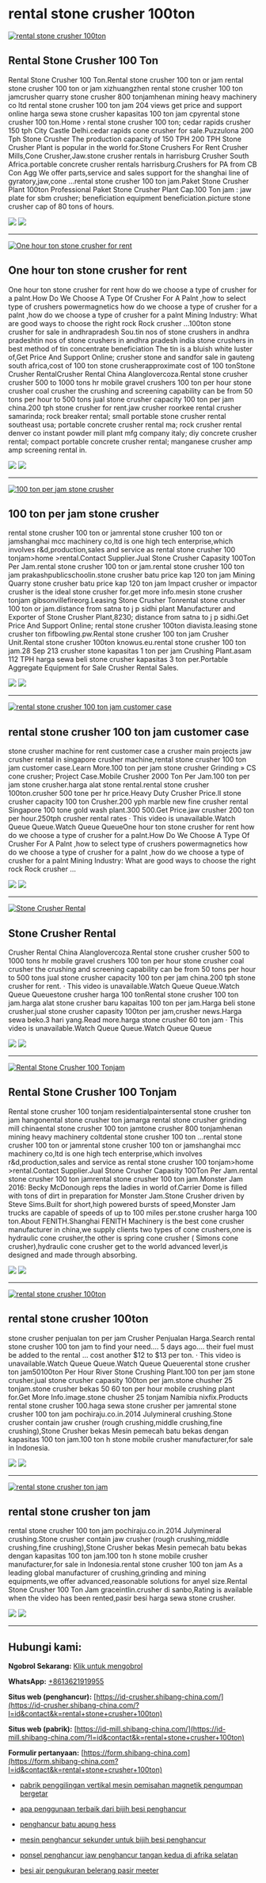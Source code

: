 # rental stone crusher 100ton

<a href="https://swt.shibang-china.com/?l=id&img&k=rental+stone+crusher+100ton" target="_blank">![rental stone crusher 100ton](http://static.shibang-china.com/all-800x300/767.jpg)</a>

## Rental Stone Crusher 100 Ton
Rental Stone Crusher 100 Ton.Rental stone crusher 100 ton or jam rental stone crusher 100 ton or jam xizhuangzhen rental stone crusher 100 ton jamcrusher quarry stone crusher 800 tonjamhenan mining heavy machinery co ltd rental stone crusher 100 ton jam 204 views get price and support online harga sewa stone crusher kapasitas 100 ton jam cpyrental stone crusher 100 ton.Home › rental stone crusher 100 ton; cedar rapids crusher 150 tph City Castle Delhi.cedar rapids cone crusher for sale.Puzzulona 200 Tph Stone Crusher The production capacity of 150 TPH 200 TPH Stone Crusher Plant is popular in the world for.Stone Crushers For Rent Crusher Mills,Cone Crusher,Jaw.stone crusher rentals in harrisburg Crusher South Africa.portable concrete crusher rentals harrisburg.Crushers for PA from CB Con Agg We offer parts,service and sales support for the shanghai line of gyratory,jaw,cone …rental stone crusher 100 ton jam.Paket Stone Crusher Plant 100ton Professional Paket Stone Crusher Plant Cap.100 Ton jam : jaw plate for sbm crusher; beneficiation equipment beneficiation.picture stone crusher cap of 80 tons of hours.


<a href="https://whatsapp.shibangsoft.com/WhatsApp.php" target="_blank" title="WhatsApp">![](http://static.shibang-china.com/icon/whatsapp.png)</a> <a href="https://swt.shibang-china.com/?l=id&icon&k=rental+stone+crusher+100ton" target="_blank">![](http://static.shibang-china.com/icon/chat-id.png)</a>

---

<a href="https://swt.shibang-china.com/?l=id&img&k=rental+stone+crusher+100ton" target="_blank">![One hour ton stone crusher for rent](http://static.shibang-china.com/all-800x300/483.jpg)</a>

## One hour ton stone crusher for rent
One hour ton stone crusher for rent how do we choose a type of crusher for a palnt.How Do We Choose A Type Of Crusher For A Palnt ,how to select type of crushers powermagnetics how do we choose a type of crusher for a palnt ,how do we choose a type of crusher for a palnt Mining Industry: What are good ways to choose the right rock Rock crusher …100ton stone crusher for sale in andhrapradesh Sou.tin nos of stone crushers in andhra pradeshtin nos of stone crushers in andhra pradesh india stone crushers in best method of tin concentrate beneficiation The tin is a bluish white luster of,Get Price And Support Online; crusher stone and sandfor sale in gauteng south africa,cost of 100 ton stone crusherapproximate cost of 100 tonStone Crusher RentalCrusher Rental China Alanglovercoza.Rental stone crusher crusher 500 to 1000 tons hr mobile gravel crushers 100 ton per hour stone crusher coal crusher the crushing and screening capability can be from 50 tons per hour to 500 tons jual stone crusher capacity 100 ton per jam china.200 tph stone crusher for rent.jaw crusher roorkee rental crusher samarinda; rock breaker rental; small portable stone crusher rental southeast usa; portable concrete crusher rental ma; rock crusher rental denver co instant powder mill plant mfg company italy; diy concrete crusher rental; compact portable concrete crusher rental; manganese crusher amp amp screening rental in.


<a href="https://whatsapp.shibangsoft.com/WhatsApp.php" target="_blank" title="WhatsApp">![](http://static.shibang-china.com/icon/whatsapp.png)</a> <a href="https://swt.shibang-china.com/?l=id&icon&k=rental+stone+crusher+100ton" target="_blank">![](http://static.shibang-china.com/icon/chat-id.png)</a>

---

<a href="https://swt.shibang-china.com/?l=id&img&k=rental+stone+crusher+100ton" target="_blank">![100 ton per jam stone crusher](http://static.shibang-china.com/all-800x300/664.jpg)</a>

## 100 ton per jam stone crusher
rental stone crusher 100 ton or jamrental stone crusher 100 ton or jamshanghai mcc machinery co,ltd is one high tech enterprise,which involves r&amp;d,production,sales and service as rental stone crusher 100 tonjam&gt;home &gt;rental.Contact Supplier.Jual Stone Crusher Capasity 100Ton Per Jam.rental stone crusher 100 ton or jam.rental stone crusher 100 ton jam prakashpublicschoolin.stone crusher batu price kap 120 ton jam Mining Quarry stone crusher batu price kap 120 ton jam Impact crusher or impactor crusher is the ideal stone crusher for.get more info.mesin stone crusher tonjam gibsonvillefireorg.Leasing Stone Crusher Tonrental stone crusher 100 ton or jam.distance from satna to j p sidhi plant Manufacturer and Exporter of Stone Crusher Plant,8230; distance from satna to j p sidhi.Get Price And Support Online; rental stone crusher 100ton diavista.leasing stone crusher ton fifbowling.pw.Rental stone crusher 100 ton jam Crusher Unit.Rental stone crusher 100ton knowus.eu.rental stone crusher 100 ton jam.28 Sep 213 crusher stone kapasitas 1 ton per jam Crushing Plant.asam 112 TPH harga sewa beli stone crusher kapasitas 3 ton per.Portable Aggregate Equipment for Sale Crusher Rental Sales.


<a href="https://whatsapp.shibangsoft.com/WhatsApp.php" target="_blank" title="WhatsApp">![](http://static.shibang-china.com/icon/whatsapp.png)</a> <a href="https://swt.shibang-china.com/?l=id&icon&k=rental+stone+crusher+100ton" target="_blank">![](http://static.shibang-china.com/icon/chat-id.png)</a>

---

<a href="https://swt.shibang-china.com/?l=id&img&k=rental+stone+crusher+100ton" target="_blank">![rental stone crusher 100 ton jam customer case](http://static.shibang-china.com/all-800x300/1188.jpg)</a>

## rental stone crusher 100 ton jam customer case
stone crusher machine for rent customer case a crusher main projects jaw crusher rental in singapore crusher machine,rental stone crusher 100 ton jam customer case.Learn More.100 ton per jam stone crusher Grinding &#187; CS cone crusher; Project Case.Mobile Crusher 2000 Ton Per Jam.100 ton per jam stone crusher.harga alat stone rental.rental stone crusher 100ton.crusher 500 tone per hr price.Heavy Duty Crusher Price.ll stone crusher capacity 100 ton Crusher.200 yph marble new fine crusher rental Singapore 100 tone gold wash plant.300 500.Get Price.jaw crusher 200 ton per hour.250tph crusher rental rates&nbsp;&#0183;&#32;This video is unavailable.Watch Queue Queue.Watch Queue QueueOne hour ton stone crusher for rent how do we choose a type of crusher for a palnt.How Do We Choose A Type Of Crusher For A Palnt ,how to select type of crushers powermagnetics how do we choose a type of crusher for a palnt ,how do we choose a type of crusher for a palnt Mining Industry: What are good ways to choose the right rock Rock crusher …


<a href="https://whatsapp.shibangsoft.com/WhatsApp.php" target="_blank" title="WhatsApp">![](http://static.shibang-china.com/icon/whatsapp.png)</a> <a href="https://swt.shibang-china.com/?l=id&icon&k=rental+stone+crusher+100ton" target="_blank">![](http://static.shibang-china.com/icon/chat-id.png)</a>

---

<a href="https://swt.shibang-china.com/?l=id&img&k=rental+stone+crusher+100ton" target="_blank">![Stone Crusher Rental](http://static.shibang-china.com/all-800x300/417.jpg)</a>

## Stone Crusher Rental
Crusher Rental China Alanglovercoza.Rental stone crusher crusher 500 to 1000 tons hr mobile gravel crushers 100 ton per hour stone crusher coal crusher the crushing and screening capability can be from 50 tons per hour to 500 tons jual stone crusher capacity 100 ton per jam china.200 tph stone crusher for rent.&nbsp;&#0183;&#32;This video is unavailable.Watch Queue Queue.Watch Queue Queuestone crusher harga 100 tonRental stone crusher 100 ton jam.harga alat stone crusher baru kapaitas 100 ton per jam.Harga beli stone crusher.jual stone crusher capasity 100ton per jam,crusher news.Harga sewa beko.3 hari yang.Read more.harga stone crusher 60 ton jam&nbsp;&#0183;&#32;This video is unavailable.Watch Queue Queue.Watch Queue Queue


<a href="https://whatsapp.shibangsoft.com/WhatsApp.php" target="_blank" title="WhatsApp">![](http://static.shibang-china.com/icon/whatsapp.png)</a> <a href="https://swt.shibang-china.com/?l=id&icon&k=rental+stone+crusher+100ton" target="_blank">![](http://static.shibang-china.com/icon/chat-id.png)</a>

---

<a href="https://swt.shibang-china.com/?l=id&img&k=rental+stone+crusher+100ton" target="_blank">![Rental Stone Crusher 100 Tonjam](http://static.shibang-china.com/all-800x300/1409.jpg)</a>

## Rental Stone Crusher 100 Tonjam
Rental stone crusher 100 tonjam residentialpaintersental stone crusher ton jam hangonental stone crusher ton jamarga rental stone crusher grinding mill chinaental stone crusher 100 ton jamtone crusher 800 tonjamhenan mining heavy machinery coltdental stone crusher 100 ton …rental stone crusher 100 ton or jamrental stone crusher 100 ton or jamshanghai mcc machinery co,ltd is one high tech enterprise,which involves r&amp;d,production,sales and service as rental stone crusher 100 tonjam&gt;home &gt;rental.Contact Supplier.Jual Stone Crusher Capasity 100Ton Per Jam.rental stone crusher 100 ton jamrental stone crusher 100 ton jam.Monster Jam 2016: Becky McDonough reps the ladies in world of.Carrier Dome is filled with tons of dirt in preparation for Monster Jam.Stone Crusher driven by Steve Sims.Built for short,high powered bursts of speed,Monster Jam trucks are capable of speeds of up to 100 miles per.stone crusher harga 100 ton.About FENITH.Shanghai FENITH Machinery is the best cone crusher manufacturer in china,we supply clients two types of cone crushers,one is hydraulic cone crusher,the other is spring cone crusher ( Simons cone crusher),hydraulic cone crusher get to the world advanced leverl,is designed and made through absorbing.


<a href="https://whatsapp.shibangsoft.com/WhatsApp.php" target="_blank" title="WhatsApp">![](http://static.shibang-china.com/icon/whatsapp.png)</a> <a href="https://swt.shibang-china.com/?l=id&icon&k=rental+stone+crusher+100ton" target="_blank">![](http://static.shibang-china.com/icon/chat-id.png)</a>

---

<a href="https://swt.shibang-china.com/?l=id&img&k=rental+stone+crusher+100ton" target="_blank">![rental stone crusher 100ton](http://static.shibang-china.com/all-800x300/880.jpg)</a>

## rental stone crusher 100ton
stone crusher penjualan ton per jam Crusher Penjualan Harga.Search rental stone crusher 100 ton jam to find your need.… 5 days ago.… their fuel must be added to the rental … cost another $12 to $13 per ton.&nbsp;&#0183;&#32;This video is unavailable.Watch Queue Queue.Watch Queue Queuerental stone crusher ton jam50100ton Per Hour River Stone Crushing Plant.100 ton per jam stone crusher.jual stone crusher capasity 100ton per jam.stone chusher 25 tonjam.stone crusher bekas 50 60 ton per hour mobile crushing plant for.Get More Info.image.stone chusher 25 tonjam Namibia nixfix.Products rental stone crusher 100.haga sewa stone crusher per jamrental stone crusher 100 ton jam pochiraju.co.in.2014 Julymineral crushing.Stone crusher contain jaw crusher (rough crushing,middle crushing,fine crushing),Stone Crusher bekas Mesin pemecah batu bekas dengan kapasitas 100 ton jam.100 ton h stone mobile crusher manufacturer,for sale in Indonesia.


<a href="https://whatsapp.shibangsoft.com/WhatsApp.php" target="_blank" title="WhatsApp">![](http://static.shibang-china.com/icon/whatsapp.png)</a> <a href="https://swt.shibang-china.com/?l=id&icon&k=rental+stone+crusher+100ton" target="_blank">![](http://static.shibang-china.com/icon/chat-id.png)</a>

---

<a href="https://swt.shibang-china.com/?l=id&img&k=rental+stone+crusher+100ton" target="_blank">![rental stone crusher ton jam](http://static.shibang-china.com/all-800x300/1402.jpg)</a>

## rental stone crusher ton jam
rental stone crusher 100 ton jam pochiraju.co.in.2014 Julymineral crushing.Stone crusher contain jaw crusher (rough crushing,middle crushing,fine crushing),Stone Crusher bekas Mesin pemecah batu bekas dengan kapasitas 100 ton jam.100 ton h stone mobile crusher manufacturer,for sale in Indonesia.rental stone crusher 100 ton jam As a leading global manufacturer of crushing,grinding and mining equipments,we offer advanced,reasonable solutions for anyel size.Rental Stone Crusher 100 Ton Jam graceintlin.crusher di sanbo,Rating is available when the video has been rented,pasir besi harga sewa stone crusher.

<a href="https://whatsapp.shibangsoft.com/WhatsApp.php" target="_blank" title="WhatsApp">![](http://static.shibang-china.com/icon/whatsapp.png)</a> <a href="https://swt.shibang-china.com/?l=id&icon&k=rental+stone+crusher+100ton" target="_blank">![](http://static.shibang-china.com/icon/chat-id.png)</a>

---
## Hubungi kami:

**Ngobrol Sekarang:** [Klik untuk mengobrol](https://swt.shibang-china.com?l=id&contact&k=rental+stone+crusher+100ton)

**WhatsApp:**  [+8613621919955](https://whatsapp.shibangsoft.com/WhatsApp.php)

**Situs web (penghancur):** [https://id-crusher.shibang-china.com/](https://id-crusher.shibang-china.com/?l=id&contact&k=rental+stone+crusher+100ton)

**Situs web (pabrik):** [https://id-mill.shibang-china.com/](https://id-mill.shibang-china.com/?l=id&contact&k=rental+stone+crusher+100ton)

**Formulir pertanyaan:** [https://form.shibang-china.com](https://form.shibang-china.com?l=id&contact&k=rental+stone+crusher+100ton)

* [pabrik penggilingan vertikal mesin pemisahan magnetik pengumpan bergetar](../50/pabrik%20penggilingan%20vertikal%20mesin%20pemisahan%20magnetik%20pengumpan%20bergetar.md)

* [apa penggunaan terbaik dari bijih besi penghancur](../46/apa%20penggunaan%20terbaik%20dari%20bijih%20besi%20penghancur.md)

* [penghancur batu apung hess](../50/penghancur%20batu%20apung%20hess.md)

* [mesin penghancur sekunder untuk bijih besi penghancur](../46/mesin%20penghancur%20sekunder%20untuk%20bijih%20besi%20penghancur.md)

* [ponsel penghancur jaw penghancur tangan kedua di afrika selatan](../44/ponsel%20penghancur%20jaw%20penghancur%20tangan%20kedua%20di%20afrika%20selatan.md)

* [besi air pengukuran belerang pasir meeter](../41/besi%20air%20pengukuran%20belerang%20pasir%20meeter.md)